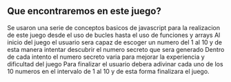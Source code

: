 ## Que encontraremos en este juego?
Se usaron una serie de conceptos basicos de javascript para la realizacion de este juego desde el uso de bucles hasta el uso de funciones y arrays
Al inicio del juego el usuario sera capaz de escoger un numero del 1 al 10 y de esta manera intentar descubrir el numero secreto que sera generado
Dentro de cada intento el numero secreto varia para mejorar la experiencia y dificultad del juego
Para finalizar el usuario debera adivinar cada uno de los 10 numeros en el intervalo de 1 al 10 y de esta forma finalizara el juego.

